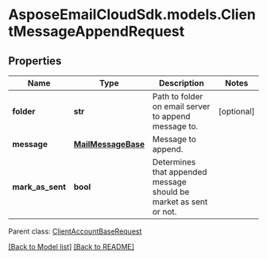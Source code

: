 # AsposeEmailCloudSdk.models.ClientMessageAppendRequest
## Properties
Name | Type | Description | Notes
------------ | ------------- | ------------- | -------------
**folder** | **str** | Path to folder on email server to append message to.              | [optional] 
**message** | [**MailMessageBase**](MailMessageBase.md) | Message to append.              | 
**mark_as_sent** | **bool** | Determines that appended message should be market as sent or not.              | 

 Parent class: [ClientAccountBaseRequest](ClientAccountBaseRequest.md)

[[Back to Model list]](Models.md) [[Back to README]](README.md)


